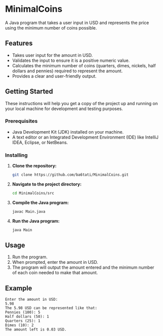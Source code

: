 # MinimalCoins
A Java program that takes a user input in USD and represents the price using the minimum number of coins possible.

## Features

- Takes user input for the amount in USD.
- Validates the input to ensure it is a positive numeric value.
- Calculates the minimum number of coins (quarters, dimes, nickels, half dollars and pennies) required to represent the amount.
- Provides a clear and user-friendly output.

## Getting Started

These instructions will help you get a copy of the project up and running on your local machine for development and testing purposes.

### Prerequisites

- Java Development Kit (JDK) installed on your machine.
- A text editor or an Integrated Development Environment (IDE) like IntelliJ IDEA, Eclipse, or NetBeans.

### Installing

1. **Clone the repository:**

    ```bash
    git clone https://github.com/ba6tati/MinimalCoins.git
    ```

2. **Navigate to the project directory:**

    ```bash
    cd MinimalCoins/src
    ```

3. **Compile the Java program:**

    ```bash
    javac Main.java
    ```

4. **Run the Java program:**

    ```bash
    java Main
    ```

## Usage

1. Run the program.
2. When prompted, enter the amount in USD.
3. The program will output the amount entered and the minimum number of each coin needed to make that amount.

## Example

```plaintext
Enter the amount in USD: 
5.98
The 5.98 USD can be represented like that:
Pennies (100): 5
Half dollars (50): 1
Quarters (25): 1
Dimes (10): 2
The amount left is 0.03 USD.
